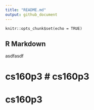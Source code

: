 ```yaml
---
title: "README.md"
output: github_document
---
```


```{r setup, include=FALSE}
knitr::opts_chunk$set(echo = TRUE)
```

## R Markdown

asdfasdf
# cs160p3 # cs160p3
# cs160p3
